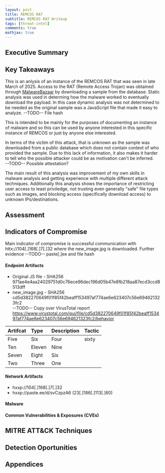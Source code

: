```yaml
---
layout: post
title: REMCOS RAT
subtitle: REMCOS RAT Writeup
tags: [threat-intel]
comments: true
mathjax: true
---
```


## Executive Summary
 

## Key Takeaways  
This is an anlysis of an instance of the REMCOS RAT that was seen in late March of 2025. Access to the RAT (Remote Access Trojan) was obtained through [MalwareBazaar](https://bazaar.abuse.ch/) by downloading a sample from the database. Static analysis was used in determing how the malware worked to eventually download the payload. In this case dynamic analysis was not determined to be needed as the original sample was a JavaScript file that made it easy to analyze. 
  --TODO-- File hash

This is intended to be mainly for the purposes of documenting an instance of malware and so this can be used by anyone interested in this specific instance of REMCOS or just by anyone else interested. 
  
In terms of the victim of this attack, that is unknown as the sample was downloaded from a public database which does not contain context of who provided the sample. Due to this lack of information, it also makes it harder to tell who the possible attacker could be as motivation can't be inferred.  
--TODO-- Possible attestation?  
  
The main result of this analysis was improvement of my own skills in malware analysis and getting experience with multiple different attack techniques. Additionally this analysis shows the importance of restricting user access to least priviledge, not trusting even generally "safe" file types such as images, and blocking access (specifically download access) to unknown IPs/destinations. 
## Assessment

## Indicators of Compromise


Main indicator of compromise is successful communication with httx://104[.]168[.]7[.]32 where the new_image.jpg is downloaded. Further evidence 
--TODO-- paste[.]ee and file hash

#### Endpoint Artifacts
- Original JS file - SHA256 971ae4e4aa24029751d0c76ece96dec196d05b47e8fb218aa87ecd3ccd8513dff  
- new_image.jpg - SHA256 cd5d382270649f01f85f42beaff153497af774ae6e623407c56e694621323fc2  
--TODO-- Copy over VirusTotal report https://www.virustotal.com/gui/file/cd5d382270649f01f85f42beaff153497af774ae6e623407c56e694621323fc2/behavior  

| Artifcat | Type | Description | Tactic |
| :------ |:--- | :--- | :--- |
| Five | Six | Four | sixty |
| Ten | Eleven | Nine | 
| Seven | Eight | Six |
| Two | Three | One |


#### Network Artifacts
- hxxp://104[.]168[.]7[.]32  
- hxxp://paste.ee/d/svCzpzA6 (23[.]186[.]113[.]60)  

#### Malware

#### Common Vulnerabilities & Exposures (CVEs)

## MITRE ATT&CK Techniques

## Detection Oportunities

## Appendices